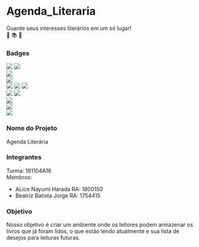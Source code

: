 # Agenda_Literaria
Guarde seus interesses literários em um só lugar!  
📖 📚 📗 

### Badges
<img src="https://img.shields.io/badge/MDN_Web_Docs-black?style=for-the-badge&logo=mdnwebdocs&logoColor=white" />
<img src="https://img.shields.io/badge/W3Schools-04AA6D?style=for-the-badge&logo=W3Schools&logoColor=white" /><br>
<img src="https://img.shields.io/badge/Bootstrap-563D7C?style=for-the-badge&logo=bootstrap&logoColor=white" /><br>
<img src="https://img.shields.io/badge/Visual_Studio_Code-0078D4?style=for-the-badge&logo=visual%20studio%20code&logoColor=white" /><br>
<img src="https://img.shields.io/badge/CSS3-1572B6?style=for-the-badge&logo=css3&logoColor=white" />
<img src="https://img.shields.io/badge/HTML5-E34F26?style=for-the-badge&logo=html5&logoColor=white" />
<img src="https://img.shields.io/badge/JavaScript-323330?style=for-the-badge&logo=javascript&logoColor=F7DF1E" /><br>
<img src="https://img.shields.io/badge/json-5E5C5C?style=for-the-badge&logo=json&logoColor=white" />
<img src="https://img.shields.io/badge/Windows-0078D6?style=for-the-badge&logo=windows&logoColor=white" /><br>
<img src="https://img.shields.io/badge/GitHub-100000?style=for-the-badge&logo=github&logoColor=white" /><br>
<img src="https://img.shields.io/badge/PHP-777BB4?style=for-the-badge&logo=php&logoColor=white" /><br>
<img src="https://img.shields.io/badge/MySQL-005C84?style=for-the-badge&logo=mysql&logoColor=white" /><br>


### Nome do Projeto
Agenda Literária

### Integrantes
Turma: 191104A16  
Membros:
- ALice Nayumi Harada RA: 1800150
- Beatriz Batista Jorge RA: 1754415

### Objetivo
Nosso objetivo é criar um ambiente onde os leitores podem armazenar os livros que já foram lidos, o que estão lendo atualmente e sua lista de desejos para leituras futuras.  
